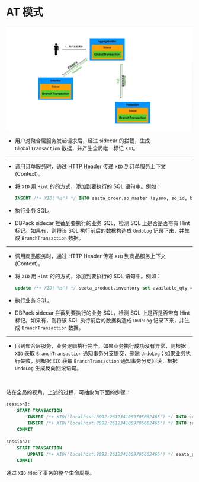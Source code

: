 # AT 模式

![distributed_transaction](./images/sc_20220418105648.gif)

+ 用户对聚合层服务发起请求后，经过 sidecar 的拦截，生成 `GlobalTransaction` 数据，并产生全局唯一标记 `XID`。

***

+ 调用订单服务时，通过 HTTP Header 传递 `XID` 到订单服务上下文 (Context)。

+ 将 `XID` 用 `Hint` 的的方式，添加到要执行的 SQL 语句中。例如：

  ```sql
  INSERT /*+ XID('%s') */ INTO seata_order.so_master (sysno, so_id, buyer_user_sysno, seller_company_code, receive_division_sysno, receive_address, receive_zip, receive_contact, receive_contact_phone, stock_sysno, payment_type, so_amt, status, order_date, appid, memo) VALUES (?,?,?,?,?,?,?,?,?,?,?,?,?,now(),?,?)
  ```

+ 执行业务 SQL。

+ DBPack sidecar 拦截到要执行的业务 SQL，检测 SQL 上是否是否带有 Hint 标记。如果有，则将该 SQL 执行前后的数据构造成 `UndoLog` 记录下来，并生成 `BranchTransaction` 数据。

***

+ 调用商品服务时，通过 HTTP Header 传递 `XID` 到商品服务上下文 (Context)。

+ 将 `XID` 用 `Hint` 的的方式，添加到要执行的 SQL 语句中。例如：

  ```sql
  update /*+ XID('%s') */ seata_product.inventory set available_qty = available_qty - ?, allocated_qty = allocated_qty + ? where product_sysno = ? and available_qty >= ?
  ```

+ 执行业务 SQL。

+ DBPack sidecar 拦截到要执行的业务 SQL，检测 SQL 上是否是否带有 Hint 标记。如果有，则将该 SQL 执行前后的数据构造成 `UndoLog` 记录下来，并生成 `BranchTransaction` 数据。

***

+ 回到聚合层服务，业务逻辑执行完毕，如果业务执行成功没有异常，则根据 `XID` 获取 `BranchTransaction` 通知事务分支提交，删除 `UndoLog`；如果业务执行失败，则根据 `XID` 获取 `BranchTransaction` 通知事务分支回滚，根据 `UndoLog` 生成反向回滚语句。

<br>

站在全局的视角，上述的过程，可抽象为下面的步骤：

```sql
session1:
    START TRANSACTION
        INSERT /*+ XID('localhost:8092:2612341069705662465') */ INTO seata_order.so_master (sysno, so_id, buyer_user_sysno, seller_company_code, receive_division_sysno, receive_address, receive_zip, receive_contact, receive_contact_phone, stock_sysno, payment_type, so_amt, status, order_date, appid, memo) VALUES (?,?,?,?,?,?,?,?,?,?,?,?,?,now(),?,?)
        INSERT /*+ XID('localhost:8092:2612341069705662465') */ INTO seata_order.so_item(sysno, so_sysno, product_sysno, product_name, cost_price, original_price, deal_price, quantity) VALUES (?,?,?,?,?,?,?,?)
    COMMIT

session2:
    START TRANSACTION
        UPDATE /*+ XID('localhost:8092:2612341069705662465') */ seata_product.inventory set available_qty = available_qty - ?, allocated_qty = allocated_qty + ? WHERE product_sysno = ? and available_qty >= ?
    COMMIT
```

通过 `XID` 串起了事务的整个生命周期。

